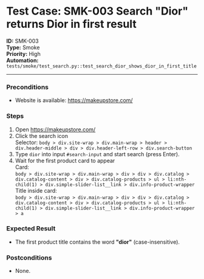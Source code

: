 # Test Case: SMK-003 Search "Dior" returns Dior in first result

**ID:** SMK-003  
**Type:** Smoke  
**Priority:** High  
**Automation:** `tests/smoke/test_search.py::test_search_dior_shows_dior_in_first_title`

---

### Preconditions
- Website is available: https://makeupstore.com/

### Steps
1. Open https://makeupstore.com/
2. Click the search icon  
   Selector: `body > div.site-wrap > div.main-wrap > header > div.header-middle > div > div.header-left-row > div.search-button`
3. Type `dior` into input `#search-input` and start search (press Enter).
4. Wait for the first product card to appear  
   Card:  
   `body > div.site-wrap > div.main-wrap > div > div > div.catalog > div.catalog-content > div > div.catalog-products > ul > li:nth-child(1) > div.simple-slider-list__link > div.info-product-wrapper`  
   Title inside card:  
   `body > div.site-wrap > div.main-wrap > div > div > div.catalog > div.catalog-content > div > div.catalog-products > ul > li:nth-child(1) > div.simple-slider-list__link > div.info-product-wrapper > a`

### Expected Result
- The first product title contains the word **"dior"** (case-insensitive).

### Postconditions
- None.
